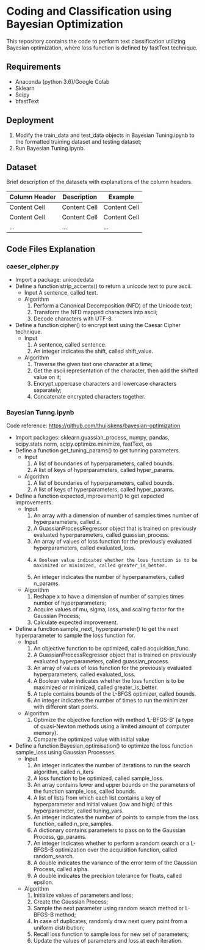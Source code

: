 # Coding and Classification using Bayesian Optimization 
This repository contains the code to perform text classification utilizing Bayesian optimization, where loss function is defined by fastText technique. 

## Requirements
* Anaconda (python 3.6)/Google Colab
* Sklearn
* Scipy
* bfastText

## Deployment
1.	Modify the train_data and test_data objects in Bayesian Tuning.ipynb to the formatted training dataset and testing dataset;
2.	Run Bayesian Tuning.ipynb.

## Dataset
Brief description of the datasets with explanations of the column headers.

| Column Header  | Description | Example |
| ------------- | ------------- |------------- |
| Content Cell  | Content Cell  | Content Cell  |
| Content Cell  | Content Cell  | Content Cell  |
| ...  | ...  | ...  |

## Code Files Explanation

### caeser_cipher.py
* Import a package: unicodedata
* Define a function strip_accents() to return a unicode text to pure ascii. 
   * Input
      A sentence, called text.
  * Algorithm
      1. Perform a Canonical Decomposition (NFD) of the Unicode text;
      2. Transform the NFD mapped characters into ascii;
      3.  Decode characters with UTF-8.
* Define a function cipher() to encrypt text using the Caesar Cipher technique.
   * Input
      1.	A sentence, called sentence.
      2.	An integer indicates the shift, called shift_value.
   * Algorithm
      1.	Traverse the given text one character at a time;
      2.	Get the ascii representation of the character, then add the shifted value on it;
      3.	Encrypt uppercase characters and lowercase characters separately;
      4.	Concatenate encrypted characters together.

### Bayesian Tunng.ipynb
Code reference: https://github.com/thuijskens/bayesian-optimization
* Import packages: sklearn.guassian_process, numpy, pandas, scipy.stats.norm, scipy.optimize.minimize, fastText, os
* Define a function get_tuning_params() to get tunning parameters.
   * Input
      1.	A list of boundaries of hyperparameters, called bounds.
      2.	A list of keys of hyperparameters, called hyper_params.
   * Algorithm
      1.	A list of boundaries of hyperparameters, called bounds.
      2.	A list of keys of hyperparameters, called hyper_params.
* Define a function expected_improvement() to get expected improvements.
   * Input
      1.	An array with a dimension of number of samples times number of hyperparameters, called x.
      2.	A GuassianProcessRegressor object that is trained on previously evaluated hyperparameters, called guassian_process.
      3.	An array of values of loss function for the previously evaluated hyperparameters, called evaluated_loss.
      4.	 A Boolean value indicates whether the loss function is to be maximized or minimized, called greater_is_better.
      5.	An integer indicates the number of hyperparameters, called n_params.
   * Algorithm
      1.	Reshape x to have a dimension of number of samples times number of hyperparameters;
      2.	Acquire values of mu, sigma, loss, and scaling factor for the Gaussian Process;
      3.	Calculate expected improvement.
* Define a function sample_next_ hyperparameter() to get the next hyperparameter to sample the loss function for. 
   * Input
      1.	An objective function to be optimized, called acquisition_func.
      2.	A GuassianProcessRegressor object that is trained on previously evaluated hyperparameters, called guassian_process.
      3.	An array of values of loss function for the previously evaluated hyperparameters, called evaluated_loss.
      4.	A Boolean value indicates whether the loss function is to be maximized or minimized, called greater_is_better.
      5. A tuple contains bounds of the L-BFGS optimizer, called bounds.
      6.	An integer indicates the number of times to run the minimizer with different start points.
   * Algorithm
      1.	Optimize the objective function with method ‘L-BFGS-B’ (a type of quasi-Newton methods using a limited amount of computer memory).
      2.	Compare the optimized value with initial value
* Define a function Bayesian_optimisation() to optimize the loss function sample_loss using Gaussian Processes. 
   * Input
      1.	An integer indicates the number of iterations to run the search algorithm, called n_iters
      2.	A loss function to be optimized, called sample_loss.
      3.	An array contains lower and upper bounds on the parameters of the function sample_loss, called bounds.
      4.	A list of lists from which each list contains a key of hyperparameter and initial values (low and high) of this hyperparameter, called tuning_vars.
      5.	An integer indicates the number of points to sample from the loss function, called n_pre_samples.
      6.	A dictionary contains parameters to pass on to the Gaussian Process, gp_params.
      7.	An integer indicates whether to perform a random search or a L-BFGS-B optimization over the acquisition function, called random_search.
      8.	A double indicates the variance of the error term of the Gaussian Process, called alpha.
      9.	A double indicates the precision tolerance for floats, called epsilon.
   * Algorithm
      1.	Initialize values of parameters and loss;
      2.	Create the Gaussian Process;
      3.	Sample the next parameter using random search method or L-BFGS-B method;
      4.	In case of duplicates, randomly draw next query point from a uniform distribution;
      5.	Recall loss function to sample loss for new set of parameters;
      6. Update the values of parameters and loss at each iteration.
